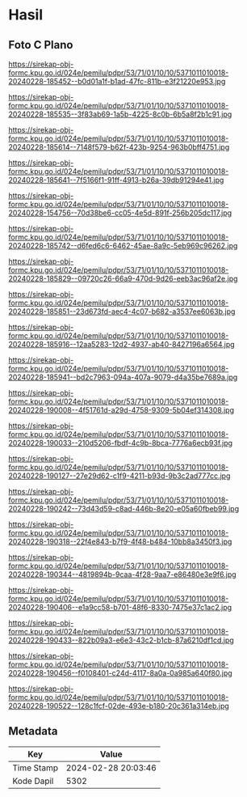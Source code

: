 # Hasil

## Foto C Plano

https://sirekap-obj-formc.kpu.go.id/024e/pemilu/pdpr/53/71/01/10/10/5371011010018-20240228-185452--b0d01a1f-b1ad-47fc-811b-e3f21220e953.jpg

https://sirekap-obj-formc.kpu.go.id/024e/pemilu/pdpr/53/71/01/10/10/5371011010018-20240228-185535--3f83ab69-1a5b-4225-8c0b-6b5a8f2b1c91.jpg

https://sirekap-obj-formc.kpu.go.id/024e/pemilu/pdpr/53/71/01/10/10/5371011010018-20240228-185614--7148f579-b62f-423b-9254-963b0bff4751.jpg

https://sirekap-obj-formc.kpu.go.id/024e/pemilu/pdpr/53/71/01/10/10/5371011010018-20240228-185641--7f5166f1-91ff-4913-b26a-39db91294e41.jpg

https://sirekap-obj-formc.kpu.go.id/024e/pemilu/pdpr/53/71/01/10/10/5371011010018-20240228-154756--70d38be6-cc05-4e5d-891f-256b205dc117.jpg

https://sirekap-obj-formc.kpu.go.id/024e/pemilu/pdpr/53/71/01/10/10/5371011010018-20240228-185742--d6fed6c6-6462-45ae-8a9c-5eb969c96262.jpg

https://sirekap-obj-formc.kpu.go.id/024e/pemilu/pdpr/53/71/01/10/10/5371011010018-20240228-185829--09720c26-66a9-470d-9d26-eeb3ac96af2e.jpg

https://sirekap-obj-formc.kpu.go.id/024e/pemilu/pdpr/53/71/01/10/10/5371011010018-20240228-185851--23d673fd-aec4-4c07-b682-a3537ee6063b.jpg

https://sirekap-obj-formc.kpu.go.id/024e/pemilu/pdpr/53/71/01/10/10/5371011010018-20240228-185916--12aa5283-12d2-4937-ab40-8427196a6564.jpg

https://sirekap-obj-formc.kpu.go.id/024e/pemilu/pdpr/53/71/01/10/10/5371011010018-20240228-185941--bd2c7963-094a-407a-9079-d4a35be7689a.jpg

https://sirekap-obj-formc.kpu.go.id/024e/pemilu/pdpr/53/71/01/10/10/5371011010018-20240228-190008--4f51761d-a29d-4758-9309-5b04ef314308.jpg

https://sirekap-obj-formc.kpu.go.id/024e/pemilu/pdpr/53/71/01/10/10/5371011010018-20240228-190033--210d5206-fbdf-4c9b-8bca-7776a6ecb93f.jpg

https://sirekap-obj-formc.kpu.go.id/024e/pemilu/pdpr/53/71/01/10/10/5371011010018-20240228-190127--27e29d62-c1f9-4211-b93d-9b3c2ad777cc.jpg

https://sirekap-obj-formc.kpu.go.id/024e/pemilu/pdpr/53/71/01/10/10/5371011010018-20240228-190242--73d43d59-c8ad-446b-8e20-e05a60fbeb99.jpg

https://sirekap-obj-formc.kpu.go.id/024e/pemilu/pdpr/53/71/01/10/10/5371011010018-20240228-190318--22f4e843-b7f9-4f48-b484-10bb8a3450f3.jpg

https://sirekap-obj-formc.kpu.go.id/024e/pemilu/pdpr/53/71/01/10/10/5371011010018-20240228-190344--4819894b-9caa-4f28-9aa7-e86480e3e9f6.jpg

https://sirekap-obj-formc.kpu.go.id/024e/pemilu/pdpr/53/71/01/10/10/5371011010018-20240228-190406--e1a9cc58-b701-48f6-8330-7475e37c1ac2.jpg

https://sirekap-obj-formc.kpu.go.id/024e/pemilu/pdpr/53/71/01/10/10/5371011010018-20240228-190433--822b09a3-e6e3-43c2-b1cb-87a6210df1cd.jpg

https://sirekap-obj-formc.kpu.go.id/024e/pemilu/pdpr/53/71/01/10/10/5371011010018-20240228-190456--f0108401-c24d-4117-8a0a-0a985a640f80.jpg

https://sirekap-obj-formc.kpu.go.id/024e/pemilu/pdpr/53/71/01/10/10/5371011010018-20240228-190522--128c1fcf-02de-493e-b180-20c361a314eb.jpg


## Metadata

| Key        | Value               |
| ---------- | ------------------- |
| Time Stamp | 2024-02-28 20:03:46 |
| Kode Dapil | 5302                |



